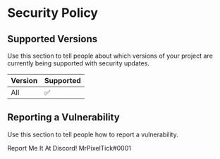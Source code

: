 # Security Policy

## Supported Versions

Use this section to tell people about which versions of your project are
currently being supported with security updates.

| Version | Supported          |
| ------- | ------------------ |
| All     | ✅                |

## Reporting a Vulnerability

Use this section to tell people how to report a vulnerability.

Report Me It At Discord!
MrPixelTick#0001
